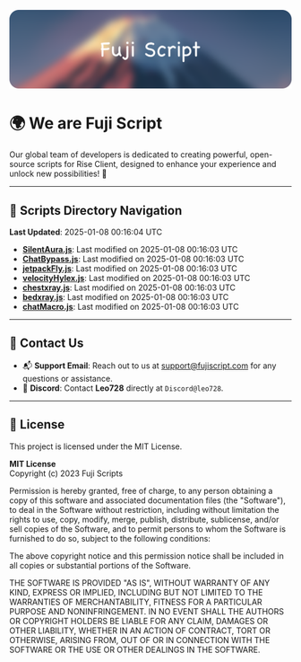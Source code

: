 ![Banner](.github/b.webp)

# 🌍 **We are Fuji Script**

Our global team of developers is dedicated to creating powerful, open-source scripts for Rise Client, designed to enhance your experience and unlock new possibilities! 🌟

---
<!-- SCRIPTS_NAVIGATION_START -->
## 📂 **Scripts Directory Navigation**

**Last Updated**: 2025-01-08 00:16:04 UTC

- **[SilentAura.js](scripts/SilentAura.js)**: Last modified on 2025-01-08 00:16:03 UTC
- **[ChatBypass.js](scripts/ChatBypass.js)**: Last modified on 2025-01-08 00:16:03 UTC
- **[jetpackFly.js](scripts/jetpackFly.js)**: Last modified on 2025-01-08 00:16:03 UTC
- **[velocityHylex.js](scripts/velocityHylex.js)**: Last modified on 2025-01-08 00:16:03 UTC
- **[chestxray.js](scripts/chestxray.js)**: Last modified on 2025-01-08 00:16:03 UTC
- **[bedxray.js](scripts/bedxray.js)**: Last modified on 2025-01-08 00:16:03 UTC
- **[chatMacro.js](scripts/chatMacro.js)**: Last modified on 2025-01-08 00:16:03 UTC

<!-- SCRIPTS_NAVIGATION_END -->

---

## 💬 **Contact Us**  
- 📬 **Support Email**: Reach out to us at [support@fujiscript.com](mailto:support@fujiscript.com) for any questions or assistance.  
- 💬 **Discord**: Contact **Leo728** directly at `Discord@leo728`.

---

## 📜 **License**

This project is licensed under the MIT License.  

**MIT License**  
Copyright (c) 2023 Fuji Scripts  

Permission is hereby granted, free of charge, to any person obtaining a copy of this software and associated documentation files (the "Software"), to deal in the Software without restriction, including without limitation the rights to use, copy, modify, merge, publish, distribute, sublicense, and/or sell copies of the Software, and to permit persons to whom the Software is furnished to do so, subject to the following conditions:  

The above copyright notice and this permission notice shall be included in all copies or substantial portions of the Software.  

THE SOFTWARE IS PROVIDED "AS IS", WITHOUT WARRANTY OF ANY KIND, EXPRESS OR IMPLIED, INCLUDING BUT NOT LIMITED TO THE WARRANTIES OF MERCHANTABILITY, FITNESS FOR A PARTICULAR PURPOSE AND NONINFRINGEMENT. IN NO EVENT SHALL THE AUTHORS OR COPYRIGHT HOLDERS BE LIABLE FOR ANY CLAIM, DAMAGES OR OTHER LIABILITY, WHETHER IN AN ACTION OF CONTRACT, TORT OR OTHERWISE, ARISING FROM, OUT OF OR IN CONNECTION WITH THE SOFTWARE OR THE USE OR OTHER DEALINGS IN THE SOFTWARE.  
